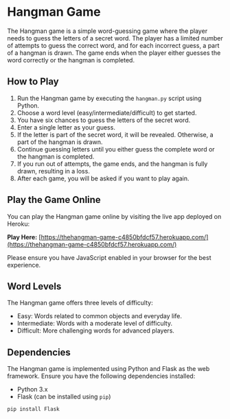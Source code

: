 # Hangman Game

The Hangman game is a simple word-guessing game where the player needs to guess the letters of a secret word. The player has a limited number of attempts to guess the correct word, and for each incorrect guess, a part of a hangman is drawn. The game ends when the player either guesses the word correctly or the hangman is completed.

## How to Play

1. Run the Hangman game by executing the `hangman.py` script using Python.
2. Choose a word level (easy/intermediate/difficult) to get started.
3. You have six chances to guess the letters of the secret word.
4. Enter a single letter as your guess.
5. If the letter is part of the secret word, it will be revealed. Otherwise, a part of the hangman is drawn.
6. Continue guessing letters until you either guess the complete word or the hangman is completed.
7. If you run out of attempts, the game ends, and the hangman is fully drawn, resulting in a loss.
8. After each game, you will be asked if you want to play again.

## Play the Game Online

You can play the Hangman game online by visiting the live app deployed on Heroku:

**Play Here:** [https://thehangman-game-c4850bfdcf57.herokuapp.com/](https://thehangman-game-c4850bfdcf57.herokuapp.com/)

Please ensure you have JavaScript enabled in your browser for the best experience.

## Word Levels

The Hangman game offers three levels of difficulty:
- Easy: Words related to common objects and everyday life.
- Intermediate: Words with a moderate level of difficulty.
- Difficult: More challenging words for advanced players.

## Dependencies

The Hangman game is implemented using Python and Flask as the web framework. Ensure you have the following dependencies installed:

- Python 3.x
- Flask (can be installed using `pip`)

```bash
pip install Flask
